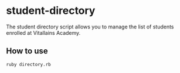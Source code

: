 # student-directory
 
The student directory script allows you to manage the list of students enrolled at Vitallains Academy.
 
## How to use
 
```shell
ruby directory.rb
```
